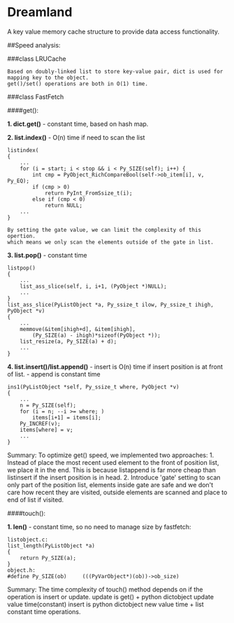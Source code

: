 Dreamland
==========

A key value memory cache structure to provide data access functionality.

##Speed analysis:

###class LRUCache

    Based on doubly-linked list to store key-value pair, dict is used for mapping key to the object.
    get()/set() operations are both in O(1) time.

###class FastFetch

####get():

**1. dict.get()**
    - constant time, based on hash map.

**2. list.index()**
    - O(n) time if need to scan the list

    listindex(
    {
        ...
        for (i = start; i < stop && i < Py_SIZE(self); i++) {
            int cmp = PyObject_RichCompareBool(self->ob_item[i], v, Py_EQ);
            if (cmp > 0)
                return PyInt_FromSsize_t(i);
            else if (cmp < 0)
                return NULL;
        ...
    }

    By setting the gate value, we can limit the complexity of this opertion.
    which means we only scan the elements outside of the gate in list.

**3. list.pop()**
    - constant time

    listpop()
    {
        ...
        list_ass_slice(self, i, i+1, (PyObject *)NULL);
        ...
    }
    list_ass_slice(PyListObject *a, Py_ssize_t ilow, Py_ssize_t ihigh, PyObject *v)
    {
        ...
        memmove(&item[ihigh+d], &item[ihigh],
            (Py_SIZE(a) - ihigh)*sizeof(PyObject *));
        list_resize(a, Py_SIZE(a) + d);
        ...
    }

**4. list.insert()/list.append()**
    - insert is O(n) time if insert position is at front of list.
    - append is constant time

    ins1(PyListObject *self, Py_ssize_t where, PyObject *v)
    {
        ...
        n = Py_SIZE(self);
        for (i = n; --i >= where; )
            items[i+1] = items[i];
        Py_INCREF(v);
        items[where] = v;
        ...
    }

Summary:
    To optimize get() speed, we implemented two approaches:
    1. Instead of place the most recent used element to the front of position list, we place it in the end. This is because listappend is far more cheap than listinsert if the insert position is in head.
    2. Introduce 'gate' setting to scan only part of the position list, elements inside gate are safe and we don't care how recent they are visited, outside elements are scanned and place to end of list if visited.


####touch():

**1. len()**
    - constant time, so no need to manage size by fastfetch:

    listobject.c:
    list_length(PyListObject *a)
    {
        return Py_SIZE(a);
    }
    object.h: 
    #define Py_SIZE(ob)     (((PyVarObject*)(ob))->ob_size)

Summary:
    The time complexity of touch() method depends on if the operation is insert or update.
    update is get() + python dictobject update value time(constant)
    insert is python dictobject new value time + list constant time operations.